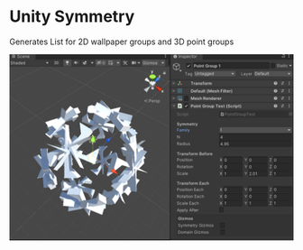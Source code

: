 # Unity Symmetry

Generates List<Matrix4x4> for 2D wallpaper groups and 3D point groups
  
![Screenshot](https://raw.githubusercontent.com/IxxyXR/unity-symmetry/master/Docs/sym1.png)  
  
  
